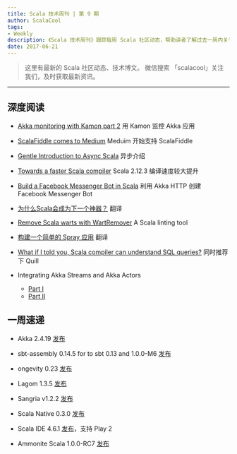```yaml
---
title: Scala 技术周刊 | 第 9 期
author: ScalaCool
tags:
- Weekly
description: 《Scala 技术周刊》跟踪每周 Scala 社区动态，帮助读者了解过去一周内关于 Scala 发生的事情。
date: 2017-06-21
---
```


> 这里有最新的 Scala 社区动态、技术博文。
微信搜索 「scalacool」关注我们，及时获取最新资讯。

***

## 深度阅读

- [Akka monitoring with Kamon part 2](https://softwaremill.com/akka-monitoring-with-kamon-part-2/)
  用 Kamon 监控 Akka 应用

- [ScalaFiddle comes to Medium](https://medium.com/@otto.chrons/scalafiddle-comes-to-medium-b0b1962063a8)
  Meduim 开始支持 ScalaFiddle

- [Gentle Introduction to Async Scala](https://blog.dropsource.com/gentle-introduction-to-async-scala-668d22a58675)
  异步介绍

- [Towards a faster Scala compiler](http://developer.lightbend.com/blog/2017-06-12-faster-scala-compiler/)
  Scala 2.12.3 编译速度较大提升

- [Build a Facebook Messenger Bot in Scala](https://www.cpuheater.com/scala/build-facebook-messenger-bot-in-scala/)
  利用 Akka HTTP 创建 Facebook Messenger Bot

- [为什么Scala会成为下一个神器？](http://www.itran.cc/2017/02/22/wei-shi-yao-scalahui-cheng-wei-xia-yi-ge-shen-qi/?hmsr=toutiao.io&utm_medium=toutiao.io&utm_source=toutiao.io)
  翻译

- [Remove Scala warts with WartRemover](https://blog.knoldus.com/2017/06/15/remove-scala-warts-with-wartremover/)
  A Scala linting tool

- [构建一个简单的 Spray 应用](https://mp.weixin.qq.com/s/-eQnjVe3rzUYrdrPDKeQ6w)
  翻译

- [What if I told you, Scala compiler can understand SQL queries?](http://www.cakesolutions.net/teamblogs/what-if-i-told-you-scala-compiler-can-understand-sql-queries)
  同时推荐下 Quill

- Integrating Akka Streams and Akka Actors
  - [Part I](http://blog.colinbreck.com/integrating-akka-streams-and-akka-actors-part-i/)
  - [Part II](http://blog.colinbreck.com/integrating-akka-streams-and-akka-actors-part-ii/)


## 一周速递

- Akka 2.4.19 [发布](http://akka.io/blog/news/2017/06/12/akka-2.4.19-released)

- sbt-assembly 0.14.5 for to sbt 0.13 and 1.0.0-M6 [发布](https://github.com/sbt/sbt-assembly/releases/tag/v0.14.5)

- ongevity 0.23 [发布](http://scabl.blogspot.com/2017/06/longevity-release-023-use-type-classes.html)

- Lagom 1.3.5 [发布](http://www.rightrelevance.com/search/articles/hero?article=5fdf6b60fc25276a6d8bde4dd5c8f7142b4dba3c&query=scala&taccount=scala_rr)

- Sangria v1.2.2 [发布](https://github.com/sangria-graphql/sangria/releases/tag/v1.2.2)

- Scala Native 0.3.0 [发布](https://www.reddit.com/r/scala/comments/6hf66e/announcing_scala_native_030_with_brand_new/)

- Scala IDE 4.6.1 [发布](http://scala-ide.org/)，支持 Play 2

- Ammonite Scala 1.0.0-RC7 [发布](http://ammonite.io/#1.0.0-RC7)
